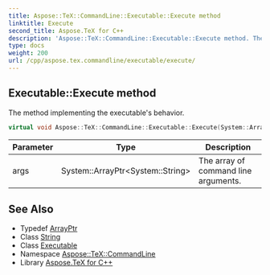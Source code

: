 ```yaml
---
title: Aspose::TeX::CommandLine::Executable::Execute method
linktitle: Execute
second_title: Aspose.TeX for C++
description: 'Aspose::TeX::CommandLine::Executable::Execute method. The method implementing the executable''s behavior in C++.'
type: docs
weight: 200
url: /cpp/aspose.tex.commandline/executable/execute/
---
```

## Executable::Execute method


The method implementing the executable's behavior.

```cpp
virtual void Aspose::TeX::CommandLine::Executable::Execute(System::ArrayPtr<System::String> args)=0
```


| Parameter | Type | Description |
| --- | --- | --- |
| args | System::ArrayPtr\<System::String\> | The array of command line arguments. |

## See Also

* Typedef [ArrayPtr](../../../system/arrayptr/)
* Class [String](../../../system/string/)
* Class [Executable](../)
* Namespace [Aspose::TeX::CommandLine](../../)
* Library [Aspose.TeX for C++](../../../)
